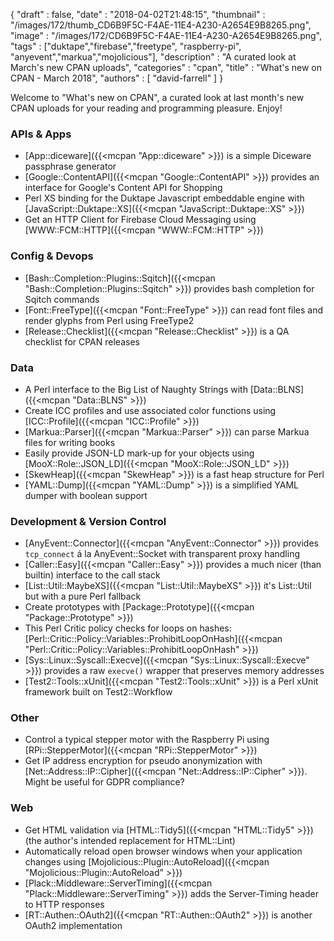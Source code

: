 {
   "draft" : false,
   "date" : "2018-04-02T21:48:15",
   "thumbnail" : "/images/172/thumb_CD6B9F5C-F4AE-11E4-A230-A2654E9B8265.png",
   "image" : "/images/172/CD6B9F5C-F4AE-11E4-A230-A2654E9B8265.png",
   "tags" : ["duktape","firebase","freetype", "raspberry-pi", "anyevent","markua","mojolicious"],
   "description" : "A curated look at March's new CPAN uploads",
   "categories" : "cpan",
   "title" : "What's new on CPAN - March 2018",
   "authors" : [
      "david-farrell"
   ]
}


Welcome to "What's new on CPAN", a curated look at last month's new CPAN uploads for your reading and programming pleasure. Enjoy!

### APIs & Apps
* [App::diceware]({{<mcpan "App::diceware" >}}) is a simple Diceware passphrase generator
* [Google::ContentAPI]({{<mcpan "Google::ContentAPI" >}}) provides an interface for Google's Content API for Shopping
* Perl XS binding for the Duktape Javascript embeddable engine with [JavaScript::Duktape::XS]({{<mcpan "JavaScript::Duktape::XS" >}})
* Get an HTTP Client for Firebase Cloud Messaging using [WWW::FCM::HTTP]({{<mcpan "WWW::FCM::HTTP" >}})


### Config & Devops
* [Bash::Completion::Plugins::Sqitch]({{<mcpan "Bash::Completion::Plugins::Sqitch" >}}) provides bash completion for Sqitch commands
* [Font::FreeType]({{<mcpan "Font::FreeType" >}}) can read font files and render glyphs from Perl using FreeType2
* [Release::Checklist]({{<mcpan "Release::Checklist" >}}) is a QA checklist for CPAN releases


### Data
* A Perl interface to the Big List of Naughty Strings with [Data::BLNS]({{<mcpan "Data::BLNS" >}})
* Create ICC profiles and use associated color functions using [ICC::Profile]({{<mcpan "ICC::Profile" >}})
* [Markua::Parser]({{<mcpan "Markua::Parser" >}}) can parse Markua files for writing books
* Easily provide JSON-LD mark-up for your objects using [MooX::Role::JSON_LD]({{<mcpan "MooX::Role::JSON_LD" >}})
* [SkewHeap]({{<mcpan "SkewHeap" >}}) is a fast heap structure for Perl
* [YAML::Dump]({{<mcpan "YAML::Dump" >}}) is a simplified YAML dumper with boolean support


### Development & Version Control
* [AnyEvent::Connector]({{<mcpan "AnyEvent::Connector" >}}) provides `tcp_connect` á la AnyEvent::Socket with transparent proxy handling
* [Caller::Easy]({{<mcpan "Caller::Easy" >}}) provides a much nicer (than builtin) interface to the call stack
* [List::Util::MaybeXS]({{<mcpan "List::Util::MaybeXS" >}}) it's List::Util but with a pure Perl fallback
* Create prototypes with [Package::Prototype]({{<mcpan "Package::Prototype" >}})
* This Perl Critic policy checks for loops on hashes: [Perl::Critic::Policy::Variables::ProhibitLoopOnHash]({{<mcpan "Perl::Critic::Policy::Variables::ProhibitLoopOnHash" >}})
* [Sys::Linux::Syscall::Execve]({{<mcpan "Sys::Linux::Syscall::Execve" >}}) provides a raw `execve()` wrapper that preserves memory addresses
* [Test2::Tools::xUnit]({{<mcpan "Test2::Tools::xUnit" >}}) is a Perl xUnit framework built on Test2::Workflow


### Other
* Control a typical stepper motor with the Raspberry Pi using [RPi::StepperMotor]({{<mcpan "RPi::StepperMotor" >}})
* Get IP address encryption for pseudo anonymization with [Net::Address::IP::Cipher]({{<mcpan "Net::Address::IP::Cipher" >}}). Might be useful for GDPR compliance?


### Web
* Get HTML validation via [HTML::Tidy5]({{<mcpan "HTML::Tidy5" >}}) (the author's intended replacement for HTML::Lint)
* Automatically reload open browser windows when your application changes using [Mojolicious::Plugin::AutoReload]({{<mcpan "Mojolicious::Plugin::AutoReload" >}})
* [Plack::Middleware::ServerTiming]({{<mcpan "Plack::Middleware::ServerTiming" >}}) adds the Server-Timing header to HTTP responses
* [RT::Authen::OAuth2]({{<mcpan "RT::Authen::OAuth2" >}}) is another OAuth2 implementation
